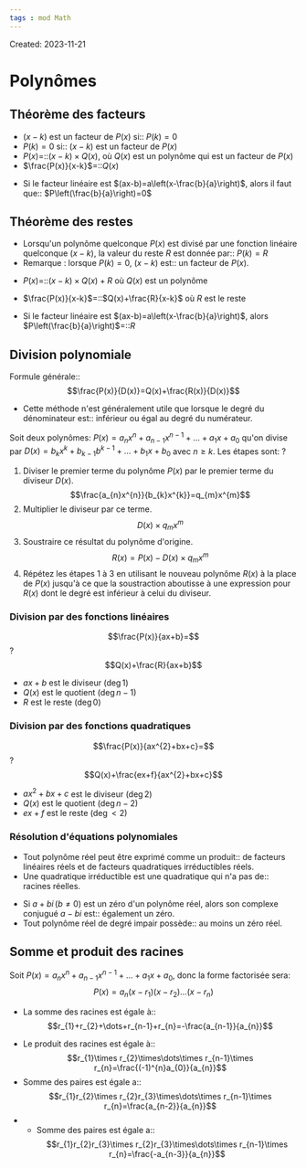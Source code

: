 ```yaml
---
tags : mod Math
---
```

Created: 2023-11-21

# Polynômes

## Théorème des facteurs
- $(x - k)$ est un facteur de $P(x)$ si:: $P(k)= 0$
- $P(k)=0$ si:: $(x-k)$ est un facteur de $P(x)$
- $P(x)$=::$(x-k)\times Q(x)$, où $Q(x)$ est un polynôme qui est un facteur de $P(x)$ 
- $\frac{P(x)}{x-k}$=::$Q(x)$
<!--SR:!2023-11-26,2,210-->
- Si le facteur linéaire est $(ax-b)=a\left(x-\frac{b}{a}\right)$, alors il faut que:: $P\left(\frac{b}{a}\right)=0$
<!--SR:!2023-11-26,2,230-->
## Théorème des restes
- Lorsqu'un polynôme quelconque $P(x)$ est divisé par une fonction linéaire quelconque $(x - k)$, la valeur du reste $R$ est donnée par:: $P(k) =R$
- Remarque : lorsque $P(k) =0$, $(x - k)$ est:: un facteur de $P(x)$.
<!--SR:!2023-12-01,7,250-->
- $P(x)$=::$(x-k)\times Q(x)+R$ où $Q(x)$ est un polynôme
<!--SR:!2023-11-24,2,230-->
- $\frac{P(x)}{x-k}$=::$Q(x)+\frac{R}{x-k}$ où $R$ est le reste
<!--SR:!2023-11-24,2,230-->
- Si le facteur linéaire est $(ax-b)=a\left(x-\frac{b}{a}\right)$, alors $P\left(\frac{b}{a}\right)$=::$R$
<!--SR:!2023-11-27,2,230-->

## Division polynomiale
Formule générale::$$\frac{P(x)}{D(x)}=Q(x)+\frac{R(x)}{D(x)}$$
<!--SR:!2023-12-02,8,250-->

- Cette méthode n'est généralement utile que lorsque le degré du dénominateur est:: inférieur ou égal au degré du numérateur.

Soit deux polynômes: $P(x)=a_{n}x^{n}+a_{n-1}x^{n-1}+\dots+a_{1}x+a_{0}$ qu'on divise par $D(x)=b_{k}x^{k}+b_{k-1}b^{k-1}+\dots+b_{1}x+b_{0}$ avec $n\geq k$. Les étapes sont:
?
1. Diviser le premier terme du polynôme $P(x)$ par le premier terme du diviseur $D(x)$. $$\frac{a_{n}x^{n}}{b_{k}x^{k}}=q_{m}x^{m}$$
2. Multiplier le diviseur par ce terme. $$D(x)\times q_{m}x^{m}$$
3. Soustraire ce résultat du polynôme d'origine. $$R(x)=P(x)-D(x)\times q_{m}x^{m}$$
4. Répétez les étapes 1 à 3 en utilisant le nouveau polynôme $R(x)$ à la place de $P(x)$ jusqu'à ce que la soustraction aboutisse à une expression pour $R(x)$ dont le degré est inférieur à celui du diviseur.

### Division par des fonctions linéaires

$$\frac{P(x)}{ax+b}=$$
?
$$Q(x)+\frac{R}{ax+b}$$
- $ax+b$ est le diviseur ($\deg 1$)
- $Q(x)$ est le quotient ($\deg n-1$)
- $R$ est le reste ($\deg 0$)
<!--SR:!2023-11-24,3,250-->

### Division par des fonctions quadratiques

$$\frac{P(x)}{ax^{2}+bx+c}=$$
?
$$Q(x)+\frac{ex+f}{ax^{2}+bx+c}$$
- $ax^{2}+bx+c$ est le diviseur ($\deg 2$)
- $Q(x)$ est le quotient ($\deg n-2$)
- $ex+f$ est le reste ($\deg <2$)

### Résolution d'équations polynomiales
- Tout polynôme réel peut être exprimé comme un produit:: de facteurs linéaires réels et de facteurs quadratiques irréductibles réels.
- Une quadratique irréductible est une quadratique qui n'a pas de:: racines réelles.
<!--SR:!2023-11-24,3,250-->
- Si $a+bi\,(b\neq0)$ est un zéro d'un polynôme réel, alors son complexe conjugué $a-bi$ est:: également un zéro.
- Tout polynôme réel de degré impair possède:: au moins un zéro réel.
<!--SR:!2023-11-22,1,230-->

## Somme et produit des racines
Soit $P(x)=a_{n}x^{n}+a_{n-1}x^{n-1}+\dots+a_{1}x+a_{0}$, donc la forme factorisée sera:$$P(x)=a_{n}(x-r_{1})(x-r_{2})\dots(x-r_{n})$$
- La somme des racines est égale à:: $$r_{1}+r_{2}+\dots+r_{n-1}+r_{n}=-\frac{a_{n-1}}{a_{n}}$$
<!--SR:!2023-11-29,5,230-->
- Le produit des racines est égale à::$$r_{1}\times r_{2}\times\dots\times r_{n-1}\times r_{n}=\frac{(-1)^{n}a_{0}}{a_{n}}$$
- Somme des paires est égale a:: $$r_{1}r_{2}\times r_{2}r_{3}\times\dots\times r_{n-1}\times r_{n}=\frac{a_{n-2}}{a_{n}}$$
- - Somme des paires est égale a:: $$r_{1}r_{2}r_{3}\times r_{2}r_{3}\times\dots\times r_{n-1}\times r_{n}=\frac{-a_{n-3}}{a_{n}}$$